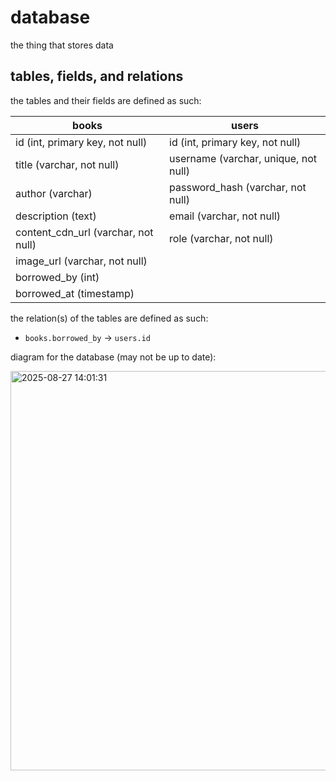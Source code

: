 # database

the thing that stores data


## tables, fields, and relations

the tables and their fields are defined as such:

|books|users|
|-|-|
|id (int, primary key, not null)|id (int, primary key, not null)|
|title (varchar, not null)|username (varchar, unique, not null)|
|author (varchar)|password_hash (varchar, not null)|
|description (text)|email (varchar, not null)|
|content_cdn_url (varchar, not null)|role (varchar, not null)|
|image_url (varchar, not null)|
|borrowed_by (int)|
|borrowed_at (timestamp)|

the relation(s) of the tables are defined as such:

- `books.borrowed_by` -> `users.id`


diagram for the database (may not be up to date):

<img width="881" height="639" alt="2025-08-27 14:01:31" src="https://github.com/user-attachments/assets/03c7dfa3-4d28-4989-8644-0ebb2d9c2813" />
